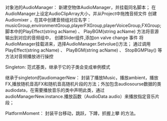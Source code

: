 
对象池的AudioManager：
新建空物体AudioManager，并挂载同名脚本；
在AudioManager上设定AudioClipArray大小，并从Project中拖拽音频文件
创建Audiomixer ，在其中创建音频组对应名字：musicGroup,environmentGroup,playerFXGroup,playerVoiceGroup,FXGroup;
脚本中的PlayEffect(string acName) 、 PlayBGM(string acName) 方法将音源输出到对应的音频组中，
创建Slider组件,添加on valve change 事件 将AudioManager挂载进来，选择AudioManager.Setvolue()方法；
通过调用 PlayEffect(string acName) 、 PlayBGM(string acName) 、 StopBGMPlay() 等方法对音频播放进行操控



Singleton:
范式基类，继承于它的子类会变成单例模式

继承于singleton的audiomagerNew：
封装了播放Music，播放ambient，播放FX,播放随机音高FX和随机音高随机片段的方法；外加包含audiosourse数据的类audiodata，在需要播放音乐的类中声明此类，通过audioManagerNew.instance.播放函数（AudioData audio）来播放指定音乐片段；



PlatformMoment：
封装平台移动，跳跃，下蹲，抓握上攀 的方法。
